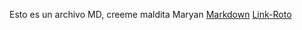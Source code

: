 Esto es un archivo MD, creeme maldita Maryan
[Markdown](https://es.wikipedia.org/wiki/Markdown)
[Link-Roto](https://es.wikipedia.og/wiki/Makdown) 

